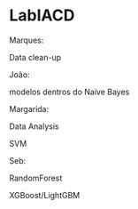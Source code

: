 # LabIACD

Marques:

Data clean-up


João:

modelos dentros do Naive Bayes


Margarida:

Data Analysis

SVM

Seb:

RandomForest

XGBoost/LightGBM